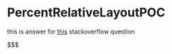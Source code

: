 # PercentRelativeLayoutPOC


this is answer for [this](http://stackoverflow.com/a/43546716/2148631) stackoverflow question 



$$$
